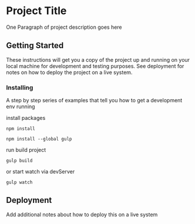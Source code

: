 # Project Title

One Paragraph of project description goes here

## Getting Started

These instructions will get you a copy of the project up and running on your local machine for development and testing purposes. See deployment for notes on how to deploy the project on a live system.


### Installing

A step by step series of examples that tell you how to get a development env running

install packages

```
npm install
	
npm install --global gulp
```
run build project
```
gulp build
```
or start watch via devServer

```
gulp watch
```

## Deployment

Add additional notes about how to deploy this on a live system
